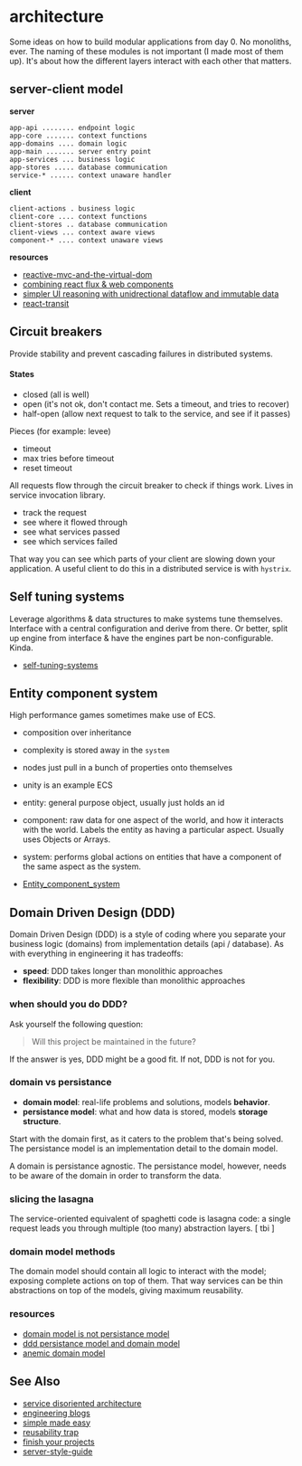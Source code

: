 # architecture
Some ideas on how to build modular applications from day 0. No monoliths, ever.
The naming of these modules is not important (I made most of them up). It's
about how the different layers interact with each other that matters.

## server-client model

__server__
```text
app-api ........ endpoint logic
app-core ....... context functions
app-domains .... domain logic
app-main ....... server entry point
app-services ... business logic
app-stores ..... database communication
service-* ...... context unaware handler
```

__client__
```
client-actions . business logic
client-core .... context functions
client-stores .. database communication
client-views ... context aware views
component-* .... context unaware views
```

__resources__
- [reactive-mvc-and-the-virtual-dom](http://futurice.com/blog/reactive-mvc-and-the-virtual-dom)
- [combining react flux & web components](http://futurice.com/blog/combining-react-flux-and-web-components)
- [simpler UI reasoning with unidrectional dataflow and immutable data](http://omniscientjs.github.io/guides/01-simpler-ui-reasoning-with-unidirectional/)
- [react-transit](https://github.com/RickWong/react-transmit/blob/master/DOCS.md)

## Circuit breakers
Provide stability and prevent cascading failures in distributed systems.

#### States
- closed (all is well)
- open (it's not ok, don't contact me. Sets a timeout, and tries to recover)
- half-open (allow next request to talk to the service, and see if it passes)

Pieces (for example: levee)
- timeout
- max tries before timeout
- reset timeout

All requests flow through the circuit breaker to check if things work. Lives in
service invocation library.

- track the request
- see where it flowed through
- see what services passed
- see which services failed

That way you can see which parts of your client are slowing down your
application. A useful client to do this in a distributed service is with `hystrix`.

## Self tuning systems
Leverage algorithms & data structures to make systems tune themselves.
Interface with a central configuration and derive from there. Or better, split
up engine from interface & have the engines part be non-configurable. Kinda.

- [self-tuning-systems](https://00f.net/2015/06/01/self-tuning-systems/)

## Entity component system
High performance games sometimes make use of ECS.
- composition over inheritance
- complexity is stored away in the `system`
- nodes just pull in a bunch of properties onto themselves
- unity is an example ECS

- entity: general purpose object, usually just holds an id
- component: raw data for one aspect of the world, and how it interacts with
the world. Labels the entity as having a particular aspect. Usually uses Objects
or Arrays.
- system: performs global actions on entities that have a component of the same
aspect as the system.

- [Entity_component_system](https://en.wikipedia.org/wiki/Entity_component_system)

## Domain Driven Design (DDD)
Domain Driven Design (DDD) is a style of coding where you separate your business
logic (domains) from implementation details (api / database). As with
everything in engineering it has tradeoffs:
- __speed__: DDD takes longer than monolithic approaches
- __flexibility__: DDD is more flexible than monolithic approaches

### when should you do DDD?
Ask yourself the following question:
> Will this project be maintained in the future?

If the answer is yes, DDD might be a good fit. If not, DDD is not for you.

### domain vs persistance
- __domain model__: real-life problems and solutions, models __behavior__.
- __persistance model__: what and how data is stored, models __storage structure__.

Start with the domain first, as it caters to the problem that's being solved.
The persistance model is an implementation detail to the domain model.

A domain is persistance agnostic. The persistance model, however, needs to be
aware of the domain in order to transform the data.

### slicing the lasagna
The service-oriented equivalent of spaghetti code is lasagna code: a single
request leads you through multiple (too many) abstraction layers.
[ tbi ]

### domain model methods
The domain model should contain all logic to interact with the model; exposing
complete actions on top of them. That way services can be thin abstractions on
top of the models, giving maximum reusability.

### resources
- [domain model is not persistance model](http://blog.sapiensworks.com/post/2012/04/07/Just-Stop-It!-The-Domain-Model-Is-Not-The-Persistence-Model.aspx/)
- [ddd persistance model and domain model](http://stackoverflow.com/questions/14024912/ddd-persistence-model-and-domain-model)
- [anemic domain model](http://www.martinfowler.com/bliki/AnemicDomainModel.html)

## See Also
- [service disoriented architecture](http://bravenewgeek.com/service-disoriented-architecture/)
- [engineering blogs](https://github.com/kilimchoi/engineering-blogs)
- [simple made easy](http://www.infoq.com/presentations/Simple-Made-Easy)
- [reusability trap](http://250bpm.com/blog:49)
- [finish your projects](http://250bpm.com/blog:50)
- [server-style-guide](https://github.com/jonathanong/server-style-guide)
